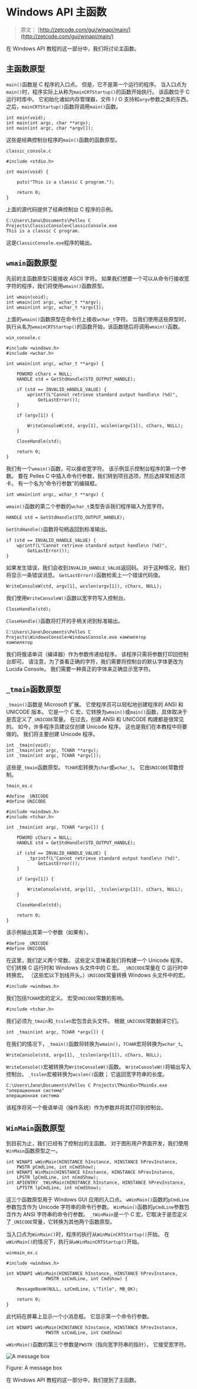 # Windows API 主函数

> 原文： [http://zetcode.com/gui/winapi/main/](http://zetcode.com/gui/winapi/main/)

在 Windows API 教程的这一部分中，我们将讨论主函数。

## 主函数原型

`main()`函数是 C 程序的入口点。 但是，它不是第一个运行的程序。 当入口点为`main()`时，程序实际上从称为`mainCRTStartup()`的函数开始执行。 该函数位于 C 运行时库中。 它初始化诸如内存管理器，文件 I / O 支持和`argv`参数之类的东西。 之后，`mainCRTStartup()`函数将调用`main()`函数。

```
int main(void);
int main(int argc, char **argv);
int main(int argc, char *argv[]);

```

这些是经典控制台程序的`main()`函数的函数原型。

`classic_console.c`

```
#include <stdio.h>

int main(void) {

    puts("This is a classic C program.");

    return 0;
}

```

上面的源代码提供了经典控制台 C 程序的示例。

```
C:\Users\Jano\Documents\Pelles C Projects\ClassicConsole>ClassicConsole.exe
This is a classic C program.

```

这是`ClassicConsole.exe`程序的输出。

## `wmain`函数原型

先前的主函数原型只能接收 ASCII 字符。 如果我们想要一个可以从命令行接收宽字符的程序，我们将使用`wmain()`函数原型。

```
int wmain(void);
int wmain(int argc, wchar_t **argv);
int wmain(int argc, wchar_t *argv[]);

```

上面的`wmain()`函数原型在命令行上接收`wchar_t`字符。 当我们使用这些原型时，执行从名为`wmainCRTStartup()`的函数开始，该函数随后将调用`wmain()`函数。

`win_console.c`

```
#include <windows.h>
#include <wchar.h>

int wmain(int argc, wchar_t **argv) {

    PDWORD cChars = NULL;
    HANDLE std = GetStdHandle(STD_OUTPUT_HANDLE);   

    if (std == INVALID_HANDLE_VALUE) {
        wprintf(L"Cannot retrieve standard output handle\n (%d)", 
            GetLastError());
    }

    if (argv[1]) {

        WriteConsoleW(std, argv[1], wcslen(argv[1]), cChars, NULL);
    }

    CloseHandle(std);

    return 0;
}

```

我们有一个`wmain()`函数，可以接收宽字符。 该示例显示控制台程序的第一个参数。 要在 Pelles C 中插入命令行参数，我们转到项目选项，然后选择常规选项卡。 有一个名为“命令行参数”的编辑框。

```
int wmain(int argc, wchar_t **argv) {

```

`wmain()`函数的第二个参数的`wchar_t`类型告诉我们程序输入为宽字符。

```
HANDLE std = GetStdHandle(STD_OUTPUT_HANDLE);    

```

`GetStdHandle()`函数将句柄返回到标准输出。

```
if (std == INVALID_HANDLE_VALUE) {
    wprintf(L"Cannot retrieve standard output handle\n (%d)", 
        GetLastError());
} 

```

如果发生错误，我们会收到`INVALID_HANDLE_VALUE`返回码。 对于这种情况，我们将显示一条错误消息。 `GetLastError()`函数检索上一个错误代码值。

```
WriteConsoleW(std, argv[1], wcslen(argv[1]), cChars, NULL);

```

我们使用`WriteConsoleW()`函数以宽字符写入控制台。

```
CloseHandle(std);

```

`CloseHandle()`函数将打开的手柄关闭到标准输出。

```
C:\Users\Jano\Documents\Pelles C Projects\WindowsConsole>WindowsConsole.exe компилятор
компилятор

```

我们将俄语单词（编译器）作为参数传递给程序。 该程序只需将参数打印回控制台即可。 请注意，为了查看正确的字符，我们需要将控制台的默认字体更改为 Lucida Console。 我们需要一种真正的字体来正确显示宽字符。

## `_tmain`函数原型

`_tmain()`函数是 Microsoft 扩展。 它使程序员可以轻松地创建程序的 ANSI 和 UNICODE 版本。 它是一个 C 宏，它转换为`wmain()`或`main()`函数，具体取决于是否定义了`_UNICODE`常量。 在过去，创建 ANSI 和 UNICODE 构建都是很常见的。 如今，许多程序员建议仅创建 Unicode 程序。 这也是我们在本教程中将要做的。 我们将主要创建 Unicode 程序。

```
int _tmain(void);
int _tmain(int argc, TCHAR **argv);
int _tmain(int argc, TCHAR *argv[]);

```

这些是`_tmain`函数原型。 `TCHAR`宏转换为`char`或`wchar_t`。 它由`UNICODE`常数控制。

`tmain_ex.c`

```
#define _UNICODE
#define UNICODE

#include <windows.h>
#include <tchar.h>

int _tmain(int argc, TCHAR *argv[]) {

    PDWORD cChars = NULL;
    HANDLE std = GetStdHandle(STD_OUTPUT_HANDLE);

    if (std == INVALID_HANDLE_VALUE) {
        _tprintf(L"Cannot retrieve standard output handle\n (%d)", 
            GetLastError());
    }  

    if (argv[1]) {

        WriteConsole(std, argv[1], _tcslen(argv[1]), cChars, NULL);
    }

    CloseHandle(std);

    return 0;
}

```

该示例输出其第一个参数（如果有）。

```
#define _UNICODE
#define UNICODE

```

在这里，我们定义两个常数。 这些定义意味着我们将构建一个 Unicode 程序。 它们转换 C 运行时和 Windows 头文件中的 C 宏。 `_UNICODE`常量在 C 运行时中转换宏。 （这些宏以下划线开头。）`UNICODE`常量转换 Windows 头文件中的宏。

```
#include <windows.h>

```

我们包括`TCHAR`宏的定义。 宏受`UNICODE`常数的影响。

```
#include <tchar.h>

```

我们必须为`_tmain`和`_tcslen`宏包含此头文件。 根据`_UNICODE`常数翻译它们。

```
int _tmain(int argc, TCHAR *argv[]) {

```

在我们的情况下，`_tmain()`函数将转换为`wmain()`，`TCHAR`宏将转换为`wchar_t`。

```
WriteConsole(std, argv[1], _tcslen(argv[1]), cChars, NULL);

```

`WriteConsole()`宏被转换为`WriteConsoleW()`函数。 `WriteConsoleW()`将输出写入控制台。 `_tcslen`宏被转换为`wcslen()`函数； 它返回宽字符串的长度。

```
C:\Users\Jano\Documents\Pelles C Projects\TMainEx>TMainEx.exe "операционная система"
операционная система

```

该程序将另一个俄语单词（操作系统）作为参数并将其打印到控制台。

## `WinMain`函数原型

到目前为止，我们已经有了控制台的主函数。 对于图形用户界面开发，我们使用`WinMain`函数原型之一。

```
int WINAPI wWinMain(HINSTANCE hInstance, HINSTANCE hPrevInstance, 
    PWSTR pCmdLine, int nCmdShow);
int WINAPI WinMain(HINSTANCE hInstance, HINSTANCE hPrevInstance, 
    LPSTR lpCmdLine, int nCmdShow);
int APIENTRY _tWinMain(HINSTANCE hInstance, HINSTANCE hPrevInstance, 
    LPTSTR lpCmdLine, int nCmdShow);

```

这三个函数原型用于 Windows GUI 应用的入口点。 `wWinMain()`函数的`pCmdLine`参数包含作为 Unicode 字符串的命令行参数。 `WinMain()`函数的`pCmdLine`参数包含作为 ANSI 字符串的命令行参数。 `_tWinMain`是一个 C 宏，它取决于是否定义了`_UNICODE`常量，它转换为其他两个函数原型。

当入口点为`WinMain()`时，程序的执行从`WinMainCRTStartup()`开始。 在`wWinMain()`的情况下，执行从`wWinMainCRTStartup()`开始。

`winmain_ex.c`

```
#include <windows.h>

int WINAPI wWinMain(HINSTANCE hInstance, HINSTANCE hPrevInstance, 
               PWSTR szCmdLine, int CmdShow) {

    MessageBoxW(NULL, szCmdLine, L"Title", MB_OK);

    return 0;
}

```

此代码在屏幕上显示一个小消息框。 它显示第一个命令行参数。

```
int WINAPI wWinMain(HINSTANCE hInstance, HINSTANCE hPrevInstance, 
               PWSTR szCmdLine, int CmdShow)

```

`wWinMain()`函数的第三个参数是`PWSTR`（指向宽字符串的指针）。 它接受宽字符。

![A message box](img/50fc2f07906db72f49b83608aaa5d024.jpg)

Figure: A message box

在 Windows API 教程的这一部分中，我们提到了主函数。